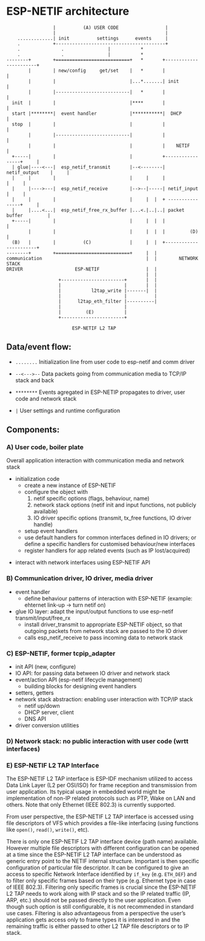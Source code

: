 # ESP-NETIF architecture
     
                     |          (A) USER CODE                 |
                     |                                        |
        .............| init          settings      events     |
        .            +----------------------------------------+
        .               .                |           *
        .               .                |           *
    --------+        +===========================+   *       +-----------------------+
            |        | new/config     get/set    |   *       |                       |
            |        |                           |...*.......| init                  |
            |        |---------------------------|   *       |                       |
      init  |        |                           |****       |                       |
      start |********|  event handler            |***********|  DHCP                 |
      stop  |        |                           |           |                       |
            |        |---------------------------|           |                       |
            |        |                           |           |    NETIF              |
      +-----|        |                           |           +-----------------+     |
      | glue|----<---|  esp_netif_transmit       |--<--------| netif_output    |     |
      |     |        |                           |     |     |                 |     |
      |     |---->---|  esp_netif_receive        |-->--|-----| netif_input     |     |
      |     |        |                           |     |  |  + ----------------+     |
      |     |....<...|  esp_netif_free_rx_buffer |...<.|..|..| packet buffer         |
      +-----|        |                           |     |  |  |                       |
            |        |                           |     |  |  |         (D)           |
      (B)   |        |          (C)              |     |  |  +-----------------------+
    --------+        +===========================+     |  |
    communication                                      |  |        NETWORK STACK
    DRIVER                   ESP-NETIF                 |  |
                                                       |  |
                       +-----------------------+       |  |
                       |                       |       |  |
                       |           l2tap_write |-------|  |
                       |                       |          |
                       |      l2tap_eth_filter |----------|
                       |                       |
                       |         (E)           |
                       +-----------------------+

                            ESP-NETIF L2 TAP

##  Data/event flow:

* `........`     Initialization line from user code to esp-netif and comm driver

* `--<--->--`    Data packets going from communication media to TCP/IP stack and back

* `********`     Events agregated in ESP-NETIP propagates to driver, user code and network stack

*  `|`           User settings and runtime configuration

##  Components:

###  A) User code, boiler plate
Overall application interaction with communication media and network stack
  
  * initialization code
      - create a new instance of ESP-NETIF
      - configure the object with
          1) netif specific options (flags, behaviour, name)
          2) network stack options (netif init and input functions, not publicly available)
          3) IO driver specific options (transmit, tx_free functions, IO driver handle)
    - setup event handlers
    - use default handlers for common interfaces defined in IO drivers; or define a specific handlers
                        for customised behaviour/new interfaces
    - register handlers for app related events (such as IP lost/acquired)
  - interact with network interfaces using ESP-NETIF API

###  B) Communication driver, IO driver, media driver
  * event handler
      - define behaviour patterns of interaction with ESP-NETIF (example: ehternet link-up -> turn netif on)
  * glue IO layer: adapt the input/output functions to use esp-netif transmit/input/free_rx
      - install driver_transmit to appropriate ESP-NETIF object, so that outgoing packets from
                network stack are passed to the IO driver
      - calls esp_netif_receive to pass incoming data to network stack

###  C) ESP-NETIF, former tcpip_adapter
* init API (new, configure)
* IO API: for passing data between IO driver and network stack
* event/action API (esp-netif lifecycle management)
  - building blocks for designing event handlers
* setters, getters
* network stack abstraction: enabling user interaction with TCP/IP stack
  - netif up/down
  - DHCP server, client
  - DNS API
* driver conversion utilities

###  D) Network stack: no public interaction with user code (wrtt interfaces)

###  E) ESP-NETIF L2 TAP Interface
The ESP-NETIF L2 TAP interface is ESP-IDF mechanism utilized to access Data Link Layer (L2 per OSI/ISO) for frame reception and
transmission from user application. Its typical usage in embedded world might be implementation of non-IP related protocols
such as PTP, Wake on LAN and others. Note that only Ethernet (IEEE 802.3)
is currently supported. 

From user perspective, the ESP-NETIF L2 TAP interface is accessed using file descriptors of VFS which provides a file-like interfacing
(using functions like ``open()``, ``read()``, ``write()``, etc).
 
There is only one ESP-NETIF L2 TAP interface device (path name) available. However multiple file descriptors with different configuration
can be opened at a time since the ESP-NETIF L2 TAP interface can be understood as generic entry point to the NETIF internal structure.
Important is then specific configuration of particular file descriptor. It can be configured to give an access to specific Network Interface
identified by ``if_key`` (e.g. `ETH_DEF`) and to filter only specific frames based on their type (e.g. Ethernet type in case of IEEE 802.3).
Filtering only specific frames is crucial since the ESP-NETIF L2 TAP needs to work along with IP stack and so the IP related traffic
(IP, ARP, etc.) should not be passed directly to the user application. Even though such option is still configurable, it is not recommended in
standard use cases. Filtering is also advantageous from a perspective the user’s application gets access only to frame types it is interested
in and the remaining traffic is either passed to other L2 TAP file descriptors or to IP stack.
